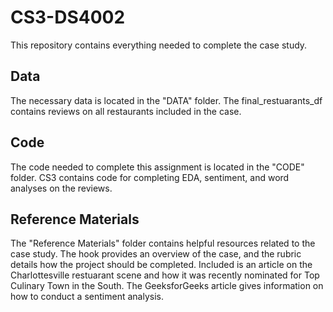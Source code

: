 # CS3-DS4002
This repository contains everything needed to complete the case study.

## Data
The necessary data is located in the "DATA" folder. The final_restuarants_df contains reviews on all restaurants included in the case. 

## Code
The code needed to complete this assignment is located in the "CODE" folder. CS3 contains code for completing EDA, sentiment, and word analyses on the reviews.

## Reference Materials
The "Reference Materials" folder contains helpful resources related to the case study. The hook provides an overview of the case, and the rubric details how the project should be completed. Included is an article on the Charlottesville restuarant scene and how it was recently nominated for Top Culinary Town in the South. The GeeksforGeeks article gives information on how to conduct a sentiment analysis.
